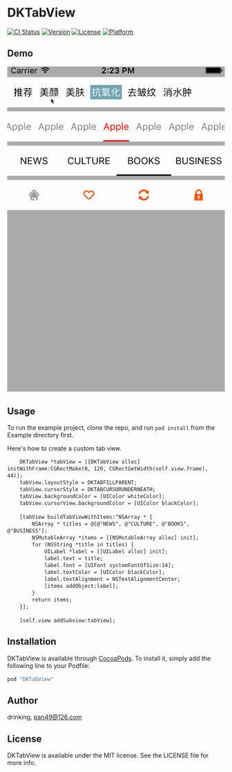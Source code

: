 # DKTabView

[![CI Status](http://img.shields.io/travis/drinking/DKTabView.svg?style=flat)](https://travis-ci.org/drinking/DKTabView)
[![Version](https://img.shields.io/cocoapods/v/DKTabView.svg?style=flat)](http://cocoapods.org/pods/DKTabView)
[![License](https://img.shields.io/cocoapods/l/DKTabView.svg?style=flat)](http://cocoapods.org/pods/DKTabView)
[![Platform](https://img.shields.io/cocoapods/p/DKTabView.svg?style=flat)](http://cocoapods.org/pods/DKTabView)

## Demo
![Platform](https://raw.githubusercontent.com/drinking/DKTabView/master/Example/demo/demo.gif)

## Usage

To run the example project, clone the repo, and run `pod install` from the Example directory first.

Here's how to create a custom tab view.
```objc
    DKTabView *tabView = [[DKTabView alloc] initWithFrame:CGRectMake(0, 120, CGRectGetWidth(self.view.frame), 44)];
    tabView.layoutStyle = DKTABFILLPARENT;
    tabView.cursorStyle = DKTABCURSORUNDERNEATH;
    tabView.backgroundColor = [UIColor whiteColor];
    tabView.cursorView.backgroundColor = [UIColor blackColor];

    [tabView buildTabViewWithItems:^NSArray * {
        NSArray * titles = @[@"NEWS", @"CULTURE", @"BOOKS", @"BUSINESS"];
        NSMutableArray *items = [[NSMutableArray alloc] init];
        for (NSString *title in titles) {
            UILabel *label = [[UILabel alloc] init];
            label.text = title;
            label.font = [UIFont systemFontOfSize:14];
            label.textColor = [UIColor blackColor];
            label.textAlignment = NSTextAlignmentCenter;
            [items addObject:label];
        }
        return items;
    }];

    [self.view addSubview:tabView];
```

## Installation

DKTabView is available through [CocoaPods](http://cocoapods.org). To install
it, simply add the following line to your Podfile:

```ruby
pod "DKTabView"
```

## Author

drinking, pan49@126.com

## License

DKTabView is available under the MIT license. See the LICENSE file for more info.
